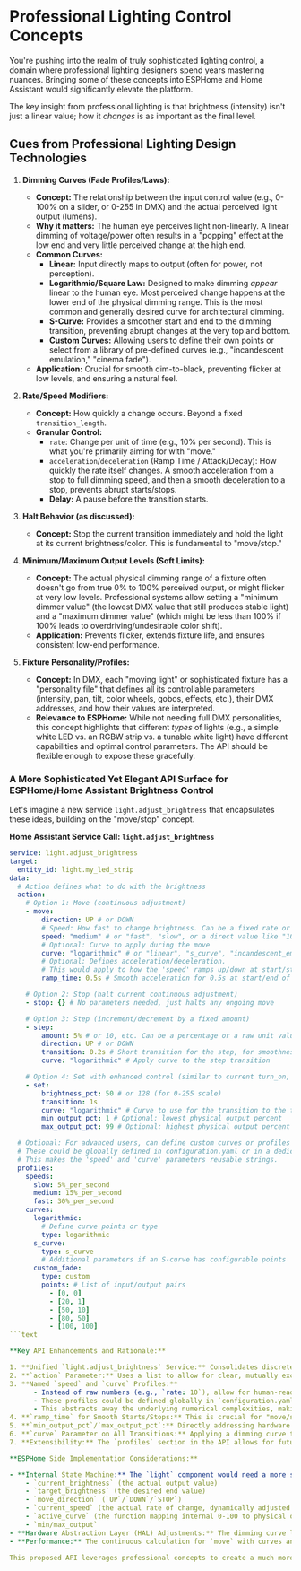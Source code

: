 # Professional Lighting Control Concepts

You're pushing into the realm of truly sophisticated lighting control, a domain where professional lighting designers spend years mastering nuances. Bringing some of these concepts into ESPHome and Home Assistant would significantly elevate the platform.

The key insight from professional lighting is that brightness (intensity) isn't just a linear value; how it _changes_ is as important as the final level.

## Cues from Professional Lighting Design Technologies

1. **Dimming Curves (Fade Profiles/Laws):**

   - **Concept:** The relationship between the input control value (e.g., 0-100% on a slider, or 0-255 in DMX) and the actual perceived light output (lumens).
   - **Why it matters:** The human eye perceives light non-linearly. A linear dimming of voltage/power often results in a "popping" effect at the low end and very little perceived change at the high end.
   - **Common Curves:**
     - **Linear:** Input directly maps to output (often for power, not perception).
     - **Logarithmic/Square Law:** Designed to make dimming _appear_ linear to the human eye. Most perceived change happens at the lower end of the physical dimming range. This is the most common and generally desired curve for architectural dimming.
     - **S-Curve:** Provides a smoother start and end to the dimming transition, preventing abrupt changes at the very top and bottom.
     - **Custom Curves:** Allowing users to define their own points or select from a library of pre-defined curves (e.g., "incandescent emulation," "cinema fade").
   - **Application:** Crucial for smooth dim-to-black, preventing flicker at low levels, and ensuring a natural feel.

1. **Rate/Speed Modifiers:**

   - **Concept:** How quickly a change occurs. Beyond a fixed `transition_length`.
   - **Granular Control:**
     - `rate`: Change per unit of time (e.g., 10% per second). This is what you're primarily aiming for with "move."
     - `acceleration`/`deceleration` (Ramp Time / Attack/Decay): How quickly the rate itself changes. A smooth acceleration from a stop to full dimming speed, and then a smooth deceleration to a stop, prevents abrupt starts/stops.
     - **Delay:** A pause before the transition starts.

1. **Halt Behavior (as discussed):**

   - **Concept:** Stop the current transition immediately and hold the light at its current brightness/color. This is fundamental to "move/stop."

1. **Minimum/Maximum Output Levels (Soft Limits):**

   - **Concept:** The actual physical dimming range of a fixture often doesn't go from true 0% to 100% perceived output, or might flicker at very low levels. Professional systems allow setting a "minimum dimmer value" (the lowest DMX value that still produces stable light) and a "maximum dimmer value" (which might be less than 100% if 100% leads to overdriving/undesirable color shift).
   - **Application:** Prevents flicker, extends fixture life, and ensures consistent low-end performance.

1. **Fixture Personality/Profiles:**

   - **Concept:** In DMX, each "moving light" or sophisticated fixture has a "personality file" that defines all its controllable parameters (intensity, pan, tilt, color wheels, gobos, effects, etc.), their DMX addresses, and how their values are interpreted.
   - **Relevance to ESPHome:** While not needing full DMX personalities, this concept highlights that different _types_ of lights (e.g., a simple white LED vs. an RGBW strip vs. a tunable white light) have different capabilities and optimal control parameters. The API should be flexible enough to expose these gracefully.

### A More Sophisticated Yet Elegant API Surface for ESPHome/Home Assistant Brightness Control

Let's imagine a new service `light.adjust_brightness` that encapsulates these ideas, building on the "move/stop" concept.

**Home Assistant Service Call: `light.adjust_brightness`**

````yaml
service: light.adjust_brightness
target:
  entity_id: light.my_led_strip
data:
  # Action defines what to do with the brightness
  action:
    # Option 1: Move (continuous adjustment)
    - move:
        direction: UP # or DOWN
        # Speed: How fast to change brightness. Can be a fixed rate or a named profile.
        speed: "medium" # or "fast", "slow", or a direct value like "10%_per_second"
        # Optional: Curve to apply during the move
        curve: "logarithmic" # or "linear", "s_curve", "incandescent_emulation", etc.
        # Optional: Defines acceleration/deceleration.
        # This would apply to how the 'speed' ramps up/down at start/stop of the 'move'.
        ramp_time: 0.5s # Smooth acceleration for 0.5s at start/end of move

    # Option 2: Stop (halt current continuous adjustment)
    - stop: {} # No parameters needed, just halts any ongoing move

    # Option 3: Step (increment/decrement by a fixed amount)
    - step:
        amount: 5% # or 10, etc. Can be a percentage or a raw unit value.
        direction: UP # or DOWN
        transition: 0.2s # Short transition for the step, for smoothness
        curve: "logarithmic" # Apply curve to the step transition

    # Option 4: Set with enhanced control (similar to current turn_on, but with curves)
    - set:
        brightness_pct: 50 # or 128 (for 0-255 scale)
        transition: 1s
        curve: "logarithmic" # Curve to use for the transition to the target brightness
        min_output_pct: 1 # Optional: lowest physical output percent
        max_output_pct: 99 # Optional: highest physical output percent

  # Optional: For advanced users, can define custom curves or profiles
  # These could be globally defined in configuration.yaml or in a dedicated light_profiles.yaml
  # This makes the 'speed' and 'curve' parameters reusable strings.
  profiles:
    speeds:
      slow: 5%_per_second
      medium: 15%_per_second
      fast: 30%_per_second
    curves:
      logarithmic:
        # Define curve points or type
        type: logarithmic
      s_curve:
        type: s_curve
        # Additional parameters if an S-curve has configurable points
      custom_fade:
        type: custom
        points: # List of input/output pairs
          - [0, 0]
          - [20, 1]
          - [50, 10]
          - [80, 50]
          - [100, 100]
```text

**Key API Enhancements and Rationale:**

1. **Unified `light.adjust_brightness` Service:** Consolidates discrete `move`, `stop`, `step`, and advanced `set` actions under one umbrella, making the API surface cleaner and more intuitive for light control.
2. **`action` Parameter:** Uses a list to allow for clear, mutually exclusive operations. This is more readable than trying to infer intent from multiple boolean flags.
3. **Named `speed` and `curve` Profiles:**
      - Instead of raw numbers (e.g., `rate: 10`), allow for human-readable names like `"slow"`, `"medium"`, `"logarithmic"`.
      - These profiles could be defined globally in `configuration.yaml` or a dedicated `light_profiles.yaml`, making them reusable and consistent across multiple lights and automations.
      - This abstracts away the underlying numerical complexities, making it simpler for users.
4. **`ramp_time` for Smooth Starts/Stops:** This is crucial for "move/stop" to feel truly professional. Without it, the "move" would instantly jump to full speed, which can be jarring. A short ramp time (e.g., 0.2-0.5s) allows for a graceful acceleration and deceleration.
5. **`min_output_pct`/`max_output_pct`:** Directly addressing hardware limitations. This is especially important for dim-to-warm LEDs or older dimmer types that might not perform well at the extreme ends of their theoretical range. The light component would internally map the 0-100% control range to these physical limits.
6. **`curve` Parameter on All Transitions:** Applying a dimming curve to `move`, `step`, and `set` ensures a consistent and natural perceived brightness change, regardless of how the light is being controlled.
7. **Extensibility:** The `profiles` section in the API allows for future expansion of custom curves and speeds without modifying the core service call structure.

**ESPHome Side Implementation Considerations:**

- **Internal State Machine:** The `light` component would need a more sophisticated internal state machine to handle these new parameters. It would track:
    - `current_brightness` (the actual output value)
    - `target_brightness` (the desired end value)
    - `move_direction` (`UP`/`DOWN`/`STOP`)
    - `current_speed` (the actual rate of change, dynamically adjusted by `ramp_time`)
    - `active_curve` (the function mapping internal 0-100 to physical output)
    - `min/max_output`
- **Hardware Abstraction Layer (HAL) Adjustments:** The dimming curve logic would primarily reside in the ESPHome light component itself, converting the _perceived_ brightness commands into the appropriate raw PWM, analog, or digital values for the specific light platform (e.g., `output.float`, `esp32_pwm`).
- **Performance:** The continuous calculation for `move` with curves and ramp times would need to be highly optimized to run efficiently on an ESP microcontroller, likely within the `loop()` or a dedicated `FastLED.show()` loop if using addressable LEDs. Floating-point math should be minimized where possible, or judiciously used.

This proposed API leverages professional concepts to create a much more intuitive, flexible, and high-quality user experience for light control in Home Assistant and ESPHome. It moves beyond simple on/off and basic transitions to true dynamic lighting adjustment.
````
